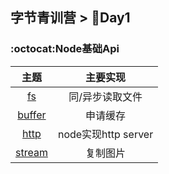 ## 字节青训营 > 🚩Day1

### :octocat:Node基础Api

| 主题 | 主要实现 |
| :--: | :--: |
| [fs](https://github.com/HappyYYT/bytedance-practice/blob/main/DAY01/01_api/01_fs.js) | 同/异步读取文件 |
| [buffer](https://github.com/HappyYYT/bytedance-practice/blob/main/DAY01/01_api/02_buffer.js)| 申请缓存 |
| [http](https://github.com/HappyYYT/bytedance-practice/blob/main/DAY01/01_api/03_http.js) | node实现http server |
| [stream](https://github.com/HappyYYT/bytedance-practice/blob/main/DAY01/01_api/04_stream.js) | 复制图片 |
